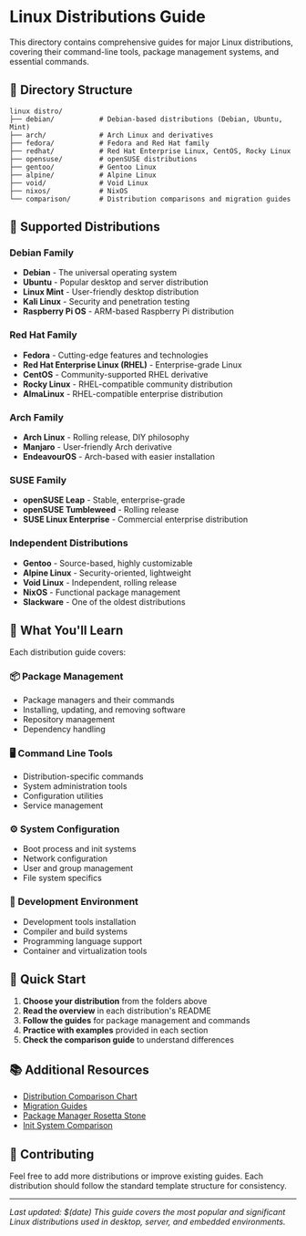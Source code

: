 # Linux Distributions Guide

This directory contains comprehensive guides for major Linux distributions, covering their command-line tools, package management systems, and essential commands.

## 📁 Directory Structure

```
linux distro/
├── debian/           # Debian-based distributions (Debian, Ubuntu, Mint)
├── arch/             # Arch Linux and derivatives
├── fedora/           # Fedora and Red Hat family
├── redhat/           # Red Hat Enterprise Linux, CentOS, Rocky Linux
├── opensuse/         # openSUSE distributions
├── gentoo/           # Gentoo Linux
├── alpine/           # Alpine Linux
├── void/             # Void Linux
├── nixos/            # NixOS
└── comparison/       # Distribution comparisons and migration guides
```

## 🐧 Supported Distributions

### Debian Family
- **Debian** - The universal operating system
- **Ubuntu** - Popular desktop and server distribution
- **Linux Mint** - User-friendly desktop distribution
- **Kali Linux** - Security and penetration testing
- **Raspberry Pi OS** - ARM-based Raspberry Pi distribution

### Red Hat Family
- **Fedora** - Cutting-edge features and technologies
- **Red Hat Enterprise Linux (RHEL)** - Enterprise-grade Linux
- **CentOS** - Community-supported RHEL derivative
- **Rocky Linux** - RHEL-compatible community distribution
- **AlmaLinux** - RHEL-compatible enterprise distribution

### Arch Family
- **Arch Linux** - Rolling release, DIY philosophy
- **Manjaro** - User-friendly Arch derivative
- **EndeavourOS** - Arch-based with easier installation

### SUSE Family
- **openSUSE Leap** - Stable, enterprise-grade
- **openSUSE Tumbleweed** - Rolling release
- **SUSE Linux Enterprise** - Commercial enterprise distribution

### Independent Distributions
- **Gentoo** - Source-based, highly customizable
- **Alpine Linux** - Security-oriented, lightweight
- **Void Linux** - Independent, rolling release
- **NixOS** - Functional package management
- **Slackware** - One of the oldest distributions

## 🎯 What You'll Learn

Each distribution guide covers:

### 📦 Package Management
- Package managers and their commands
- Installing, updating, and removing software
- Repository management
- Dependency handling

### 🖥️ Command Line Tools
- Distribution-specific commands
- System administration tools
- Configuration utilities
- Service management

### ⚙️ System Configuration
- Boot process and init systems
- Network configuration
- User and group management
- File system specifics

### 🔧 Development Environment
- Development tools installation
- Compiler and build systems
- Programming language support
- Container and virtualization tools

## 🚀 Quick Start

1. **Choose your distribution** from the folders above
2. **Read the overview** in each distribution's README
3. **Follow the guides** for package management and commands
4. **Practice with examples** provided in each section
5. **Check the comparison guide** to understand differences

## 📚 Additional Resources

- [Distribution Comparison Chart](comparison/distro-comparison.md)
- [Migration Guides](comparison/migration-guides.md)
- [Package Manager Rosetta Stone](comparison/package-managers.md)
- [Init System Comparison](comparison/init-systems.md)

## 🤝 Contributing

Feel free to add more distributions or improve existing guides. Each distribution should follow the standard template structure for consistency.

---

*Last updated: $(date)*
*This guide covers the most popular and significant Linux distributions used in desktop, server, and embedded environments.* 